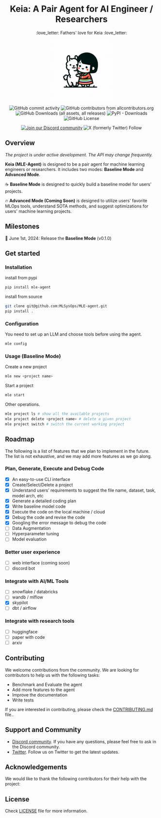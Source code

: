 <div align="center">
<h1 align="center">Keia: A Pair Agent for AI Engineer / Researchers</h1>
<p align="center">:love_letter: Fathers' love for Keia :love_letter:</p>
<img alt="keia-llama" height="200px" src="assets/keia_llama.webp">

![GitHub commit activity](https://img.shields.io/github/commit-activity/w/MLSysOps/MLE-agent)
![GitHub contributors from allcontributors.org](https://img.shields.io/github/all-contributors/MLSysOps/MLE-agent)
![GitHub Downloads (all assets, all releases)](https://img.shields.io/github/downloads/MLSysOps/MLE-agent/total)
![PyPI - Downloads](https://img.shields.io/pypi/dm/mle-agent)
![GitHub License](https://img.shields.io/github/license/MLSysOps/MLE-agent)


<a href="https://discord.gg/SgxBpENGRG"><img src="https://img.shields.io/badge/Discord-Join%20Us-purple?logo=discord&logoColor=white&style=flat" alt="Join our Discord community"></a>
![X (formerly Twitter) Follow](https://img.shields.io/twitter/follow/MLE_Agent?logoColor=black)
</div>


## Overview
_The project is under active development. The API may change frequently._

**Keia (MLE-Agent)** is designed to be a pair agent for machine learning engineers or researchers. It includes two modes: **Baseline Mode** and **Advanced Mode**. 

:coffee: **Baseline Mode** is designed to quickly build a baseline model for users' projects.

:fire: **Advanced Mode (Coming Soon)** is designed to utilize users' favorite MLOps tools, understand SOTA methods, and suggest optimizations for users' machine learning projects.




## Milestones

:rocket: June 1st, 2024: Release the **Baseline Mode** (v0.1.0)

## Get started

### Installation

install from pypi
```bash
pip install mle-agent
```

install from source
```bash
git clone git@github.com:MLSysOps/MLE-agent.git
pip install .
```

### Configuration

You need to set up an LLM and choose tools before using the agent.
```bash
mle config
```

### Usage (Baseline Mode)

Create a new project
```bash
mle new <project name>
```

Start a project
```bash
mle start
```

Other operations.
```bash
mle project ls # show all the available projects
mle project delete <project name> # delete a given project
mle project switch # switch the current working project
```

## Roadmap

The following is a list of features that we plan to implement in the future. The list is not exhaustive, and we may add more features as we go along.

### Plan, Generate, Execute and Debug Code

- [x] An easy-to-use CLI interface
- [x] Create/Select/Delete a project
- [x] Understand users' requirements to suggest the file name, dataset, task, model arch, etc
- [x] Generate a detailed coding plan
- [x] Write baseline model code
- [x] Execute the code on the local machine / cloud
- [x] Debug the code and revise the code
- [x] Googling the error message to debug the code
- [ ] Data Augmentation
- [ ] Hyperparameter tuning
- [ ] Model evaluation

### Better user experience

- [ ] web interface (coming soon)
- [ ] discord bot

### Integrate with AI/ML Tools

- [ ] snowflake / databricks 
- [ ] wandb / mlflow 
- [x] skypilot
- [ ] dbt / airflow

### Integrate with research tools

- [ ] huggingface
- [ ] paper with code
- [ ] arxiv

## Contributing

We welcome contributions from the community. We are looking for contributors to help us with the following tasks:

- Benchmark and Evaluate the agent
- Add more features to the agent
- Improve the documentation
- Write tests

If you are interested in contributing, please check the [CONTRIBUTING.md](CONTRIBUTING.md) file..

## Support and Community

- [Discord community](https://discord.gg/SgxBpENGRG). If you have any questions, please feel free to ask in the Discord community.
- [Twitter](https://twitter.com/MLE_Agent). Follow us on Twitter to get the latest updates.

## Acknowledgements

We would like to thank the following contributors for their help with the project:


## License

Check [LICENSE](LICENSE) file for more information.
